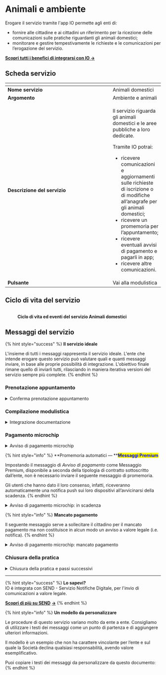 # Animali e ambiente

Erogare il servizio tramite l'app IO permette agli enti di:

* fornire alle cittadine e ai cittadini un riferimento per la ricezione delle comunicazioni sulle pratiche riguardanti gli animali domestici;
* monitorare e gestire tempestivamente le richieste e le comunicazioni per l’erogazione del servizio.

[**Scopri tutti i benefici di integrarsi con IO →** ](https://docs.pagopa.it/manuale-servizi/lapp-io/cose-io-e-qual-e-il-suo-obiettivo#perche-un-ente-dovrebbe-integrarsi-con-io)

## Scheda servizio <a href="#scheda-servizio" id="scheda-servizio"></a>

<table data-header-hidden><thead><tr><th width="373"></th><th></th></tr></thead><tbody><tr><td><strong>Nome servizio</strong></td><td>Animali domestici</td></tr><tr><td><strong>Argomento</strong></td><td>Ambiente e animali</td></tr><tr><td><strong>Descrizione del servizio</strong></td><td><p>Il servizio riguarda gli animali domestici e le aree pubbliche a loro dedicate.</p><p></p><p>Tramite IO potrai:</p><ul><li>ricevere comunicazioni e aggiornamenti sulle richieste di iscrizione o di modifiche all’anagrafe per gli animali domestici;</li><li>ricevere un promemoria per l’appuntamento;</li><li>ricevere eventuali avvisi di pagamento e pagarli in app;</li><li>ricevere altre comunicazioni.</li></ul></td></tr><tr><td><strong>Pulsante</strong></td><td>Vai alla modulistica</td></tr></tbody></table>

## Ciclo di vita del servizio

<figure><img src="broken-reference" alt=""><figcaption><p><strong>Ciclo di vita ed eventi del servizio Animali domestici</strong></p></figcaption></figure>

## Messaggi del servizio

{% hint style="success" %}
**Il servizio ideale**

L'insieme di tutti i messaggi rappresenta il servizio ideale. L'ente che intende erogare questo servizio può valutare quali e quanti messaggi inviare, in base alle proprie possibilità di integrazione. L'obiettivo finale rimane quello di inviarli tutti, rilasciando in maniera iterativa versioni del servizio sempre più complete.
{% endhint %}

### Prenotazione appuntamento

<details>

<summary>Conferma prenotazione appuntamento</summary>

:sparkles:<mark style="color:blue;">**Messaggio Premium**</mark> — Se hai un contratto Premium, ti consigliamo di configurare questo messaggio con promemoria Premium: i destinatari verranno avvisati dell‘avvicinarsi dell'appuntamento tramite notifica push.

***

**🖋 Titolo del messaggio:** Il tuo appuntamento

🗒 **Testo del messaggio**:&#x20;

Hai prenotato un appuntamento per \<oggetto dell'appuntamento>.

**Dove:** \<indirizzo>

**Quando:** il \<gg/mm/aaaa> alle \<hh:mm>

Per ulteriori informazioni, \[visita questo sito]\(URL).

**🪄 Pulsante**: Disdici appuntamento

***

**Destinatari**: I cittadini residenti nell’area di azione del servizio che hanno prenotato un appuntamento per pratiche riguardanti i propri animali domestici.

**Quando inviarlo**: Quando l’appuntamento è confermato.

**User story**: Come cittadino voglio ricevere conferma dei miei appuntamenti.

</details>

### Compilazione modulistica

<details>

<summary>Integrazione documentazione</summary>

**🖋  Titolo del messaggio:** Richiesta di integrazione

🗒 **Testo del messaggio:**

Per elaborare la tua richiesta di \<oggetto della richiesta> abbiamo bisogno di ricevere entro il \<gg/mm/aaaa> altri documenti.

Consulta il riepilogo della richiesta, \[visita questo sito]\(URL).

**🪄 Pulsante:** Aggiungi documenti

***

**Destinatari:** I cittadini residenti nell’area di azione del servizio che hanno avviato una pratica riguardante i propri animali domestici.

**Quando inviarlo:** Quando l’ente ha bisogno di ulteriori documenti per l’elaborazione della richiesta.

**User story:** Come cittadino voglio ricevere aggiornamenti sullo stato di avanzamento della mia richiesta.

</details>

### Pagamento microchip

<details>

<summary>Avviso di pagamento microchip</summary>

:sparkles:<mark style="color:blue;">**Messaggio Premium**</mark> — Se hai un contratto Premium, ti consigliamo di configurare questo messaggio con promemoria Premium: i destinatari verranno avvisati dell‘avvicinarsi della scadenza tramite notifica push.

***

**🖋 Titolo del messaggio:** Hai un nuovo avviso di pagamento

🗒 **Testo del messaggio:**

C'è un avviso da pagare intestato a \<nome> \<cognome> e relativo a \<causale>.

**Devi pagare:** <00,00> €

**Entro il:** \<gg/mm/aaaa>

Puoi pagare direttamente in app premendo “Vedi Avviso”, oppure tramite tutti i canali di pagamento della piattaforma pagoPA e le altre modalità di pagamento offerte dell'ente creditore.

Se hai già provveduto a pagare l'avviso, ignora questo messaggio.

Per maggiori informazioni o per richiedere assistenza, contattaci tramite i canali che trovi nella scheda servizio.

In fase di pagamento, se previsto dall'ente, l'importo riportato nel messaggio potrebbe subire variazioni.

**🪄 Pulsante:** Vedi Avviso

***

**Destinatari:** I cittadini residenti nell’area di azione del servizio che hanno richiesto l’iscrizione del proprio animale domestico all’anagrafe degli animali da affezione.

**Quando inviarlo:** Quando è necessario effettuare il pagamento del microchip.

**User story:** Come cittadino voglio ricevere comunicazione quando è possibile effettuare il pagamento.

</details>

{% hint style="info" %}
**Promemoria automatici — **<mark style="color:blue;">**Messaggi Premium**</mark>

Impostando il messaggio di _Avviso di pagamento_ come Messaggio Premium, disponibile a seconda della tipologia di contratto sottoscritto dall’ente, non è necessario inviare il seguente messaggio di promemoria.

Gli utenti che hanno dato il loro consenso, infatti, riceveranno automaticamente una notifica push sui loro dispositivi all’avvicinarsi della scadenza.
{% endhint %}

<details>

<summary>Avviso di pagamento microchip: in scadenza</summary>

**🖋 Titolo del messaggio:** Hai un pagamento in scadenza

🗒 **Testo del messaggio:**

Il tuo pagamento per \<causale> sta per scadere.

Se hai già provveduto a pagare l'avviso, ignora questo messaggio.

**🪄  Pulsante:** Vedi Avviso

***

**Destinatari:** I cittadini residenti nell’area di azione del servizio che hanno richiesto l’iscrizione del proprio animale domestico all’anagrafe degli animali da affezione.

**Quando inviarlo:** Quando il pagamento del microchip è prossimo alla scadenza.

**User story:** Come cittadino voglio ricevere un promemoria per i pagamenti in scadenza.

</details>

{% hint style="info" %}
**Mancato pagamento**

Il seguente messaggio serve a sollecitare il cittadino per il mancato pagamento ma non costituisce in alcun modo un avviso a valore legale (i.e. notifica).
{% endhint %}

<details>

<summary>Avviso di pagamento microchip: mancato pagamento</summary>

**🖋  Titolo del messaggio:** Pagamento non effettuato

🗒 **Testo del messaggio:**

Il tuo pagamento per \<causale> è scaduto il \<gg/mm/aaaa>.

Se hai già provveduto a pagare l'avviso, ignora questo messaggio.

**🪄  Pulsante:** Vedi Avviso

***

**Destinatari:** I cittadini residenti nell’area di azione del servizio che hanno richiesto l’iscrizione del proprio animale domestico all’anagrafe degli animali da affezione.

**Quando inviarlo:** Quando il pagamento non è stato effettuato entro il termine.

**User story:** Come cittadino voglio ricevere comunicazione di pagamenti non effettuati.

</details>

### Chiusura della pratica

<details>

<summary>Chiusura della pratica e passi successivi</summary>

L'invio di questo messaggio serve a comunicare al cittadino i passi successivi alla chiusura della pratica. **Se la chiusura della pratica non implica alcuna azione successiva, consigliamo di non inviare questo messaggio**.

***

**🖋 Titolo del messaggio:** La tua pratica si è conclusa

🗒 **Testo del messaggio:**

Il \<gg/mm/aaaa> la tua pratica per \<oggetto della pratica> si è conclusa.

\[Inserire qui ulteriori passi successivi per il cittadino]

**🪄 Pulsante:** n/a

***

**Destinatari:** I cittadini residenti nell’area di azione del servizio che hanno avviato una pratica riguardante i propri animali domestici.

**Quando inviarlo:** Quando l’ente chiude la pratica ed è necessario comunicare al cittadino ulteriori azioni da compiere.

**User story:** Come cittadino voglio ricevere aggiornamenti sullo stato delle pratiche a mio nome.

</details>

***

{% hint style="success" %}
**Lo sapevi?**\
IO è integrata con SEND - Servizio Notifiche Digitale, per l'invio di comunicazioni a valore legale.

[**Scopri di più su SEND**](https://notifichedigitali.pagopa.it/) [**->**](https://www.pagopa.it/it/prodotti-e-servizi/piattaforma-notifiche-digitali)
{% endhint %}

{% hint style="info" %}
**Un modello da personalizzare**

Le procedure di questo servizio variano molto da ente a ente. Consigliamo di utilizzare i testi dei messaggi come un punto di partenza e di aggiungere ulteriori informazioni.&#x20;

Il modello è un esempio che non ha carattere vincolante per l’ente e sul quale la Società declina qualsiasi responsabilità, avendo valore esemplificativo.

Puoi copiare i testi dei messaggi da personalizzare da questo documento:
{% endhint %}
